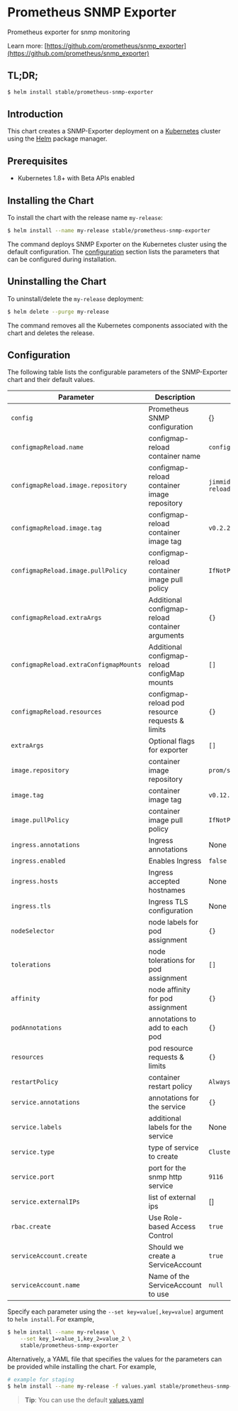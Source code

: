 # Prometheus SNMP Exporter

Prometheus exporter for snmp monitoring

Learn more: [https://github.com/prometheus/snmp_exporter](https://github.com/prometheus/snmp_exporter)

## TL;DR;

```bash
$ helm install stable/prometheus-snmp-exporter
```

## Introduction

This chart creates a SNMP-Exporter deployment on a [Kubernetes](http://kubernetes.io) cluster using the [Helm](https://helm.sh) package manager.

## Prerequisites

- Kubernetes 1.8+ with Beta APIs enabled

## Installing the Chart

To install the chart with the release name `my-release`:

```bash
$ helm install --name my-release stable/prometheus-snmp-exporter
```

The command deploys SNMP Exporter on the Kubernetes cluster using the default configuration. The [configuration](#configuration) section lists the parameters that can be configured during installation.

## Uninstalling the Chart

To uninstall/delete the `my-release` deployment:

```bash
$ helm delete --purge my-release
```
The command removes all the Kubernetes components associated with the chart and deletes the release.

## Configuration

The following table lists the configurable parameters of the SNMP-Exporter chart and their default values.

|               Parameter                |                   Description                   |            Default            |
| -------------------------------------- | ----------------------------------------------- | ----------------------------- |
| `config`                               | Prometheus SNMP configuration                   | {}                            |
| `configmapReload.name`                 | configmap-reload container name                 | `configmap-reload`            |
| `configmapReload.image.repository`     | configmap-reload container image repository     | `jimmidyson/configmap-reload` |
| `configmapReload.image.tag`            | configmap-reload container image tag            | `v0.2.2`                      |
| `configmapReload.image.pullPolicy`     | configmap-reload container image pull policy    | `IfNotPresent`                |
| `configmapReload.extraArgs`            | Additional configmap-reload container arguments | `{}`                          |
| `configmapReload.extraConfigmapMounts` | Additional configmap-reload configMap mounts    | `[]`                          |
| `configmapReload.resources`            | configmap-reload pod resource requests & limits | `{}`                          |
| `extraArgs`                            | Optional flags for exporter                     | `[]`                          |
| `image.repository`                     | container image repository                      | `prom/snmp-exporter`          |
| `image.tag`                            | container image tag                             | `v0.12.0`                     |
| `image.pullPolicy`                     | container image pull policy                     | `IfNotPresent`                |
| `ingress.annotations`                  | Ingress annotations                             | None                          |
| `ingress.enabled`                      | Enables Ingress                                 | `false`                       |
| `ingress.hosts`                        | Ingress accepted hostnames                      | None                          |
| `ingress.tls`                          | Ingress TLS configuration                       | None                          |
| `nodeSelector`                         | node labels for pod assignment                  | `{}`                          |
| `tolerations`                          | node tolerations for pod assignment             | `[]`                          |
| `affinity`                             | node affinity for pod assignment                | `{}`                          |
| `podAnnotations`                       | annotations to add to each pod                  | `{}`                          |
| `resources`                            | pod resource requests & limits                  | `{}`                          |
| `restartPolicy`                        | container restart policy                        | `Always`                      |
| `service.annotations`                  | annotations for the service                     | `{}`                          |
| `service.labels`                       | additional labels for the service               | None                          |
| `service.type`                         | type of service to create                       | `ClusterIP`                   |
| `service.port`                         | port for the snmp http service                  | `9116`                        |
| `service.externalIPs`                  | list of external ips                            | []                            |
| `rbac.create` 		                     | Use Role-based Access Control		               | `true`	                       |
| `serviceAccount.create`	               | Should we create a ServiceAccount	             | `true`                 	     |
| `serviceAccount.name`		               | Name of the ServiceAccount to use               | `null`		                     |

Specify each parameter using the `--set key=value[,key=value]` argument to `helm install`. For example,

```bash
$ helm install --name my-release \
    --set key_1=value_1,key_2=value_2 \
    stable/prometheus-snmp-exporter
```

Alternatively, a YAML file that specifies the values for the parameters can be provided while installing the chart. For example,

```bash
# example for staging
$ helm install --name my-release -f values.yaml stable/prometheus-snmp-exporter
```

> **Tip**: You can use the default [values.yaml](values.yaml)
